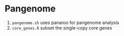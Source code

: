 # Pangenome

1. `pangenome.sh` uses panaroo for pangenome analysis
2. `core_genes.R` subset the single-copy core genes
